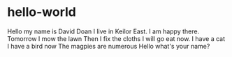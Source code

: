 # hello-world

Hello my name is David Doan
I live in Keilor East.
I am happy there.
Tomorrow I mow the lawn
Then I fix the cloths
I will go eat now.
I have a cat
I have a bird now
The magpies are numerous
Hello what's your name?
